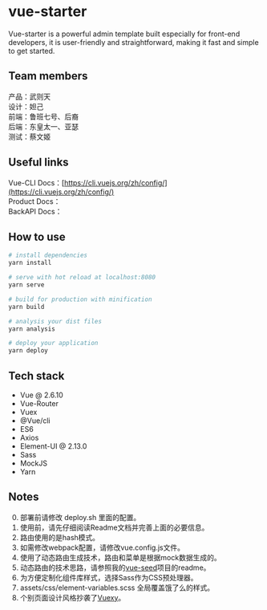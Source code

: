 # vue-starter
Vue-starter is a powerful admin template built especially for front-end developers, it is user-friendly and straightforward, making it fast and simple to get started.

## Team members
产品：武则天  
设计：妲己  
前端：鲁班七号、后裔  
后端：东皇太一、亚瑟  
测试：蔡文姬

## Useful links
Vue-CLI Docs：[https://cli.vuejs.org/zh/config/](https://cli.vuejs.org/zh/config/)  
Product Docs：  
BackAPI Docs：  

## How to use

``` bash
# install dependencies
yarn install

# serve with hot reload at localhost:8080
yarn serve

# build for production with minification
yarn build

# analysis your dist files
yarn analysis

# deploy your application
yarn deploy

```

## Tech stack
* Vue @ 2.6.10
* Vue-Router
* Vuex
* @Vue/cli
* ES6
* Axios
* Element-UI @ 2.13.0
* Sass
* MockJS
* Yarn

## Notes
0. 部署前请修改 deploy.sh 里面的配置。
1. 使用前，请先仔细阅读Readme文档并完善上面的必要信息。
2. 路由使用的是hash模式。
3. 如需修改webpack配置，请修改vue.config.js文件。
4. 使用了动态路由生成技术，路由和菜单是根据mock数据生成的。
5. 动态路由的技术思路，请参照我的[vue-seed](https://github.com/JasonBai007/vue-seed)项目的readme。
6. 为方便定制化组件库样式，选择Sass作为CSS预处理器。
7. assets/css/element-variables.scss 全局覆盖饿了么的样式。
8. 个别页面设计风格抄袭了[Vuexy](https://pixinvent.com/demo/vuexy-vuejs-admin-dashboard-template/landing/)。